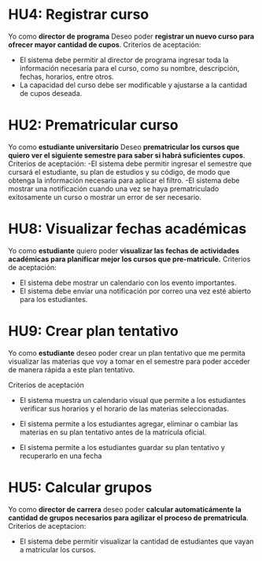 # HU4: Registrar curso

Yo como **director de programa**
Deseo poder **registrar un nuevo curso para ofrecer mayor cantidad de cupos**.
Criterios de aceptación:
- El sistema debe permitir al director de programa ingresar toda la información necesaria para el curso, como su nombre, descripción, fechas, horarios, entre otros.
- La capacidad del curso debe ser modificable y ajustarse a la cantidad de cupos deseada.

# HU2: Prematricular curso

Yo como **estudiante universitario**
Deseo **prematricular los cursos que quiero ver el siguiente semestre para saber si habrá suficientes cupos**.
Criterios de aceptación:
-El sistema debe permitir ingresar el semestre que cursará el estudiante, su plan de estudios y su código, de modo que obtenga la información necesaria para aplicar el filtro.
-El sistema debe mostrar una notificación cuando una vez se haya prematriculado exitosamente un curso o mostrar un error de ser necesario.

# HU8: Visualizar fechas académicas

Yo como **estudiante** 
quiero poder **visualizar las fechas de actividades académicas para planificar mejor los cursos que pre-matricule.**
Criterios de aceptación:
- El sistema debe mostrar un calendario con los evento importantes.
- El sistema debe enviar una notificación por correo una vez esté abierto para los estudiantes.

# HU9: Crear plan tentativo 

Yo como **estudiante** deseo poder crear un plan tentativo que me permita visualizar las materias que voy a tomar en el semestre para poder acceder de manera rápida a este plan tentativo.

Criterios de aceptación

- El sistema muestra un calendario visual que permite a los estudiantes verificar sus horarios y el horario de las materias seleccionadas.

- El sistema permite a los estudiantes agregar, eliminar o cambiar las materias en su plan tentativo antes de la matrícula oficial.

- El sistema permite a los estudiantes guardar su plan tentativo y recuperarlo en una fecha

# HU5: Calcular grupos

Yo como **director de carrera**
deseo poder **calcular automaticámente la cantidad de grupos necesarios para agilizar el proceso de prematricula**.
Criterios de aceptacion:
- El sistema debe permitir visualizar la cantidad de estudiantes que vayan a matricular los cursos.
